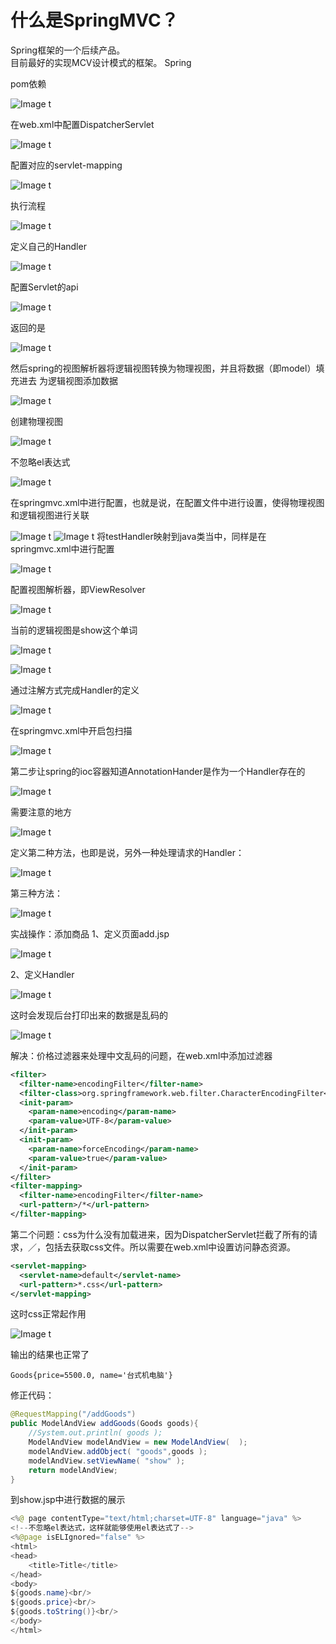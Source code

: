 什么是SpringMVC？
=====
Spring框架的一个后续产品。</BR>目前最好的实现MCV设计模式的框架。  Spring

pom依赖

![Image t](https://github.com/mydre/springMVC/blob/master/src/main/webapp/picture/Snip20190420_1.png)

在web.xml中配置DispatcherServlet

![Image t](https://github.com/mydre/springMVC/blob/master/src/main/webapp/picture/Snip20190420_2.png)

配置对应的servlet-mapping

![Image t](https://github.com/mydre/springMVC/blob/master/src/main/webapp/picture/Snip20190420_3.png)

执行流程

![Image t](https://github.com/mydre/springMVC/blob/master/src/main/webapp/picture/Snip20190420_4.png)

定义自己的Handler

![Image t](https://github.com/mydre/springMVC/blob/master/src/main/webapp/picture/Snip20190420_5.png)

配置Servlet的api

![Image t](https://github.com/mydre/springMVC/blob/master/src/main/webapp/picture/Snip20190420_6.png)

返回的是

![Image t](https://github.com/mydre/springMVC/blob/master/src/main/webapp/picture/Snip20190420_7.png)

然后spring的视图解析器将逻辑视图转换为物理视图，并且将数据（即model）填充进去           为逻辑视图添加数据

![Image t](https://github.com/mydre/springMVC/blob/master/src/main/webapp/picture/Snip20190420_8.png)

创建物理视图

![Image t](https://github.com/mydre/springMVC/blob/master/src/main/webapp/picture/Snip20190420_9.png)

不忽略el表达式

![Image t](https://github.com/mydre/springMVC/blob/master/src/main/webapp/picture/Snip20190420_11.png)

在springmvc.xml中进行配置，也就是说，在配置文件中进行设置，使得物理视图和逻辑视图进行关联

![Image t](https://github.com/mydre/springMVC/blob/master/src/main/webapp/picture/Snip20190420_12.png)
![Image t](https://github.com/mydre/springMVC/blob/master/src/main/webapp/picture/Snip20190420_13.png)
将testHandler映射到java类当中，同样是在springmvc.xml中进行配置

![Image t](https://github.com/mydre/springMVC/blob/master/src/main/webapp/picture/Snip20190420_14.png)


配置视图解析器，即ViewResolver

![Image t](https://github.com/mydre/springMVC/blob/master/src/main/webapp/picture/Snip20190420_15.png)

当前的逻辑视图是show这个单词

![Image t](https://github.com/mydre/springMVC/blob/master/src/main/webapp/picture/Snip20190420_16.png)

![Image t](https://github.com/mydre/springMVC/blob/master/src/main/webapp/picture/Snip20190420_17.png)

通过注解方式完成Handler的定义

![Image t](https://github.com/mydre/springMVC/blob/master/src/main/webapp/picture/Snip20190420_21.png)

在springmvc.xml中开启包扫描

![Image t](https://github.com/mydre/springMVC/blob/master/src/main/webapp/picture/Snip20190420_19.png)

第二步让spring的ioc容器知道AnnotationHander是作为一个Handler存在的

![Image t](https://github.com/mydre/springMVC/blob/master/src/main/webapp/picture/Snip20190420_20.png)

需要注意的地方

![Image t](https://github.com/mydre/springMVC/blob/master/src/main/webapp/picture/Snip20190420_22.png)

定义第二种方法，也即是说，另外一种处理请求的Handler：

![Image t](https://github.com/mydre/springMVC/blob/master/src/main/webapp/picture/Snip20190420_23.png)

第三种方法：

![Image t](https://github.com/mydre/springMVC/blob/master/src/main/webapp/picture/Snip20190420_24.png)

实战操作：添加商品
1、定义页面add.jsp

![Image t](https://github.com/mydre/springMVC/blob/master/src/main/webapp/picture/Snip20190420_26.png)

2、定义Handler

![Image t](https://github.com/mydre/springMVC/blob/master/src/main/webapp/picture/Snip20190420_27.png)

这时会发现后台打印出来的数据是乱码的

![Image t](https://github.com/mydre/springMVC/blob/master/src/main/webapp/picture/Snip20190420_28.png)

解决：价格过滤器来处理中文乱码的问题，在web.xml中添加过滤器

```xml
<filter>
  <filter-name>encodingFilter</filter-name>
  <filter-class>org.springframework.web.filter.CharacterEncodingFilter</filter-class>
  <init-param>
    <param-name>encoding</param-name>
    <param-value>UTF-8</param-value>
  </init-param>
  <init-param>
    <param-name>forceEncoding</param-name>
    <param-value>true</param-value>
  </init-param>
</filter>
<filter-mapping>
  <filter-name>encodingFilter</filter-name>
  <url-pattern>/*</url-pattern>
</filter-mapping>
```
第二个问题：css为什么没有加载进来，因为DispatcherServlet拦截了所有的请求，／，包括去获取css文件。所以需要在web.xml中设置访问静态资源。

```xml
<servlet-mapping>
  <servlet-name>default</servlet-name>
  <url-pattern>*.css</url-pattern>
</servlet-mapping>
```
这时css正常起作用

![Image t](https://github.com/mydre/springMVC/blob/master/src/main/webapp/picture/Snip20190420_29.png)

输出的结果也正常了

```
Goods{price=5500.0, name='台式机电脑'}
```
修正代码：
```java
@RequestMapping("/addGoods")
public ModelAndView addGoods(Goods goods){
    //System.out.println( goods );
    ModelAndView modelAndView = new ModelAndView(  );
    modelAndView.addObject( "goods",goods );
    modelAndView.setViewName( "show" );
    return modelAndView;
}
```
到show.jsp中进行数据的展示
```java
<%@ page contentType="text/html;charset=UTF-8" language="java" %>
<!--不忽略el表达式，这样就能够使用el表达式了-->
<%@page isELIgnored="false" %>
<html>
<head>
    <title>Title</title>
</head>
<body>
${goods.name}<br/>
${goods.price}<br/>
${goods.toString()}<br/>
</body>
</html>
